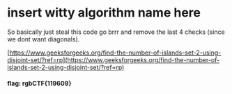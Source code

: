 # insert witty algorithm name here

So basically just steal this code go brrr and remove the last 4 checks (since we dont want diagonals).

[https://www.geeksforgeeks.org/find-the-number-of-islands-set-2-using-disjoint-set/?ref=rp](https://www.geeksforgeeks.org/find-the-number-of-islands-set-2-using-disjoint-set/?ref=rp)

#### flag: rgbCTF{119609}
